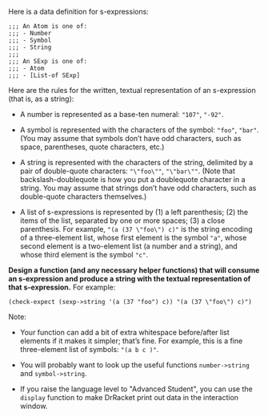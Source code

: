 Here is a data definition for s-expressions:

    ;;; An Atom is one of:
    ;;; - Number
    ;;; - Symbol
    ;;; - String
    ;;;
    ;;; An SExp is one of:
    ;;; - Atom
    ;;; - [List-of SExp]
    
Here are the rules for the written, textual representation of an s-expression (that is, as a string):

* A number is represented as a base-ten numeral: `"107"`, `"-92"`.

* A symbol is represented with the characters of the symbol: `"foo"`, `"bar"`. (You may assume that symbols don’t have odd characters, such as space, parentheses, quote characters, etc.)

* A string is represented with the characters of the string, delimited by a pair of double-quote characters: `"\"foo\""`, `"\"bar\""`. (Note that backslash-doublequote is how you put a doublequote character in a string. You may assume that strings don’t have odd characters, such as double-quote characters themselves.)

* A list of s-expressions is represented by (1) a left parenthesis; (2) the items of the list, separated by one or more spaces; (3) a close parenthesis. For example, `"(a (37 \"foo\") c)"` is the string encoding of a three-element list, whose first element is the symbol `"a"`, whose second element is a two-element list (a number and a string), and whose third element is the symbol `"c"`.

**Design a function (and any necessary helper functions) that will consume an s-expression and produce a string with the textual representation of that s-expression.** For example:

    (check-expect (sexp->string '(a (37 "foo") c)) "(a (37 \"foo\") c)")

Note:

* Your function can add a bit of extra whitespace before/after list elements if it makes it simpler; that’s fine. For example, this is a fine three-element list of symbols: `"(a b c )"`.

* You will probably want to look up the useful functions `number->string` and `symbol->string`.

* If you raise the language level to "Advanced Student", you can use the `display` function to make DrRacket print out data in the interaction window.
